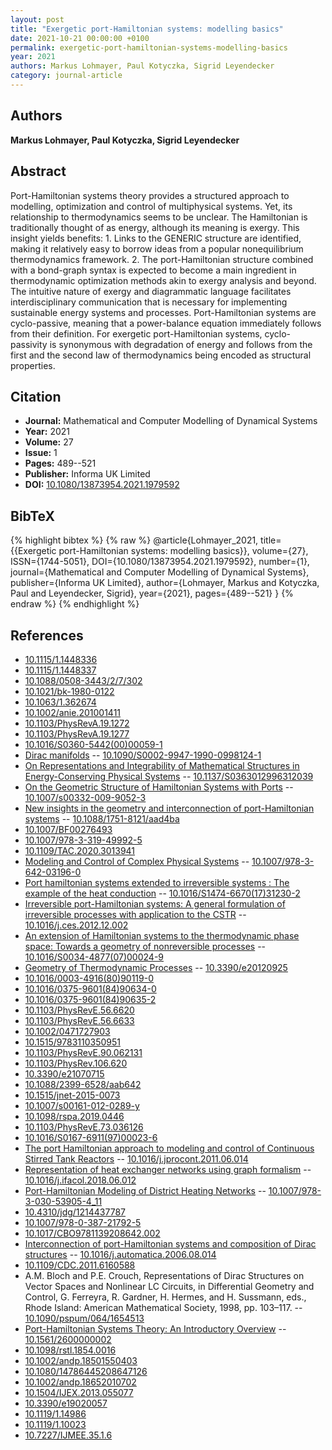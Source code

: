 ```yaml
---
layout: post
title: "Exergetic port-Hamiltonian systems: modelling basics"
date: 2021-10-21 00:00:00 +0100
permalink: exergetic-port-hamiltonian-systems-modelling-basics
year: 2021
authors: Markus Lohmayer, Paul Kotyczka, Sigrid Leyendecker
category: journal-article
---
```

 
## Authors
**Markus Lohmayer, Paul Kotyczka, Sigrid Leyendecker**
 
## Abstract
 Port-Hamiltonian systems theory provides a structured approach to modelling, optimization and control of multiphysical systems. Yet, its relationship to thermodynamics seems to be unclear. The Hamiltonian is traditionally thought of as energy, although its meaning is exergy. This insight yields benefits: 1. Links to the GENERIC structure are identified, making it relatively easy to borrow ideas from a popular nonequilibrium thermodynamics framework. 2. The port-Hamiltonian structure combined with a bond-graph syntax is expected to become a main ingredient in thermodynamic optimization methods akin to exergy analysis and beyond. The intuitive nature of exergy and diagrammatic language facilitates interdisciplinary communication that is necessary for implementing sustainable energy systems and processes. Port-Hamiltonian systems are cyclo-passive, meaning that a power-balance equation immediately follows from their definition. For exergetic port-Hamiltonian systems, cyclo-passivity is synonymous with degradation of energy and follows from the first and the second law of thermodynamics being encoded as structural properties.
 
## Citation
- **Journal:** Mathematical and Computer Modelling of Dynamical Systems
- **Year:** 2021
- **Volume:** 27
- **Issue:** 1
- **Pages:** 489--521
- **Publisher:** Informa UK Limited
- **DOI:** [10.1080/13873954.2021.1979592](https://doi.org/10.1080/13873954.2021.1979592)
 
## BibTeX
{% highlight bibtex %}
{% raw %}
@article{Lohmayer_2021,
  title={{Exergetic port-Hamiltonian systems: modelling basics}},
  volume={27},
  ISSN={1744-5051},
  DOI={10.1080/13873954.2021.1979592},
  number={1},
  journal={Mathematical and Computer Modelling of Dynamical Systems},
  publisher={Informa UK Limited},
  author={Lohmayer, Markus and Kotyczka, Paul and Leyendecker, Sigrid},
  year={2021},
  pages={489--521}
}
{% endraw %}
{% endhighlight %}
 
## References
- [10.1115/1.1448336](https://doi.org/10.1115/1.1448336)
- [10.1115/1.1448337](https://doi.org/10.1115/1.1448337)
- [10.1088/0508-3443/2/7/302](https://doi.org/10.1088/0508-3443/2/7/302)
- [10.1021/bk-1980-0122](https://doi.org/10.1021/bk-1980-0122)
- [10.1063/1.362674](https://doi.org/10.1063/1.362674)
- [10.1002/anie.201001411](https://doi.org/10.1002/anie.201001411)
- [10.1103/PhysRevA.19.1272](https://doi.org/10.1103/PhysRevA.19.1272)
- [10.1103/PhysRevA.19.1277](https://doi.org/10.1103/PhysRevA.19.1277)
- [10.1016/S0360-5442(00)00059-1](https://doi.org/10.1016/S0360-5442(00)00059-1)
- [Dirac manifolds](dirac-manifolds) -- [10.1090/S0002-9947-1990-0998124-1](https://doi.org/10.1090/S0002-9947-1990-0998124-1)
- [On Representations and Integrability of Mathematical Structures in Energy-Conserving Physical Systems](on-representations-and-integrability-of-mathematical-structures-in-energy-conserving-physical-systems) -- [10.1137/S0363012996312039](https://doi.org/10.1137/S0363012996312039)
- [On the Geometric Structure of Hamiltonian Systems with Ports](on-the-geometric-structure-of-hamiltonian-systems-with-ports) -- [10.1007/s00332-009-9052-3](https://doi.org/10.1007/s00332-009-9052-3)
- [New insights in the geometry and interconnection of port-Hamiltonian systems](new-insights-in-the-geometry-and-interconnection-of-port-hamiltonian-systems) -- [10.1088/1751-8121/aad4ba](https://doi.org/10.1088/1751-8121/aad4ba)
- [10.1007/BF00276493](https://doi.org/10.1007/BF00276493)
- [10.1007/978-3-319-49992-5](https://doi.org/10.1007/978-3-319-49992-5)
- [10.1109/TAC.2020.3013941](https://doi.org/10.1109/TAC.2020.3013941)
- [Modeling and Control of Complex Physical Systems](modeling-and-control-of-complex-physical-systems) -- [10.1007/978-3-642-03196-0](https://doi.org/10.1007/978-3-642-03196-0)
- [Port hamiltonian systems extended to irreversible systems : The example of the heat conduction](port-hamiltonian-systems-extended-to-irreversible-systems-the-example-of-the-heat-conduction) -- [10.1016/S1474-6670(17)31230-2](https://doi.org/10.1016/S1474-6670(17)31230-2)
- [Irreversible port-Hamiltonian systems: A general formulation of irreversible processes with application to the CSTR](irreversible-port-hamiltonian-systems-a-general-formulation-of-irreversible-processes-with-application-to-the-cstr) -- [10.1016/j.ces.2012.12.002](https://doi.org/10.1016/j.ces.2012.12.002)
- [An extension of Hamiltonian systems to the thermodynamic phase space: Towards a geometry of nonreversible processes](an-extension-of-hamiltonian-systems-to-the-thermodynamic-phase-space-towards-a-geometry-of-nonreversible-processes) -- [10.1016/S0034-4877(07)00024-9](https://doi.org/10.1016/S0034-4877(07)00024-9)
- [Geometry of Thermodynamic Processes](geometry-of-thermodynamic-processes) -- [10.3390/e20120925](https://doi.org/10.3390/e20120925)
- [10.1016/0003-4916(80)90119-0](https://doi.org/10.1016/0003-4916(80)90119-0)
- [10.1016/0375-9601(84)90634-0](https://doi.org/10.1016/0375-9601(84)90634-0)
- [10.1016/0375-9601(84)90635-2](https://doi.org/10.1016/0375-9601(84)90635-2)
- [10.1103/PhysRevE.56.6620](https://doi.org/10.1103/PhysRevE.56.6620)
- [10.1103/PhysRevE.56.6633](https://doi.org/10.1103/PhysRevE.56.6633)
- [10.1002/0471727903](https://doi.org/10.1002/0471727903)
- [10.1515/9783110350951](https://doi.org/10.1515/9783110350951)
- [10.1103/PhysRevE.90.062131](https://doi.org/10.1103/PhysRevE.90.062131)
- [10.1103/PhysRev.106.620](https://doi.org/10.1103/PhysRev.106.620)
- [10.3390/e21070715](https://doi.org/10.3390/e21070715)
- [10.1088/2399-6528/aab642](https://doi.org/10.1088/2399-6528/aab642)
- [10.1515/jnet-2015-0073](https://doi.org/10.1515/jnet-2015-0073)
- [10.1007/s00161-012-0289-y](https://doi.org/10.1007/s00161-012-0289-y)
- [10.1098/rspa.2019.0446](https://doi.org/10.1098/rspa.2019.0446)
- [10.1103/PhysRevE.73.036126](https://doi.org/10.1103/PhysRevE.73.036126)
- [10.1016/S0167-6911(97)00023-6](https://doi.org/10.1016/S0167-6911(97)00023-6)
- [The port Hamiltonian approach to modeling and control of Continuous Stirred Tank Reactors](the-port-hamiltonian-approach-to-modeling-and-control-of-continuous-stirred-tank-reactors) -- [10.1016/j.jprocont.2011.06.014](https://doi.org/10.1016/j.jprocont.2011.06.014)
- [Representation of heat exchanger networks using graph formalism](representation-of-heat-exchanger-networks-using-graph-formalism) -- [10.1016/j.ifacol.2018.06.012](https://doi.org/10.1016/j.ifacol.2018.06.012)
- [Port-Hamiltonian Modeling of District Heating Networks](port-hamiltonian-modeling-of-district-heating-networks) -- [10.1007/978-3-030-53905-4_11](https://doi.org/10.1007/978-3-030-53905-4_11)
- [10.4310/jdg/1214437787](https://doi.org/10.4310/jdg/1214437787)
- [10.1007/978-0-387-21792-5](https://doi.org/10.1007/978-0-387-21792-5)
- [10.1017/CBO9781139208642.002](https://doi.org/10.1017/CBO9781139208642.002)
- [Interconnection of port-Hamiltonian systems and composition of Dirac structures](interconnection-of-port-hamiltonian-systems-and-composition-of-dirac-structures) -- [10.1016/j.automatica.2006.08.014](https://doi.org/10.1016/j.automatica.2006.08.014)
- [10.1109/CDC.2011.6160588](https://doi.org/10.1109/CDC.2011.6160588)
- A.M. Bloch and P.E. Crouch, Representations of Dirac Structures on Vector Spaces and Nonlinear LC Circuits, in Differential Geometry and Control, G. Ferreyra, R. Gardner, H. Hermes, and H. Sussmann, eds., Rhode Island: American Mathematical Society, 1998, pp. 103–117. -- [10.1090/pspum/064/1654513](https://doi.org/10.1090/pspum/064/1654513)
- [Port-Hamiltonian Systems Theory: An Introductory Overview](port-hamiltonian-systems-theory-an-introductory-overview-journal) -- [10.1561/2600000002](https://doi.org/10.1561/2600000002)
- [10.1098/rstl.1854.0016](https://doi.org/10.1098/rstl.1854.0016)
- [10.1002/andp.18501550403](https://doi.org/10.1002/andp.18501550403)
- [10.1080/14786445208647126](https://doi.org/10.1080/14786445208647126)
- [10.1002/andp.18652010702](https://doi.org/10.1002/andp.18652010702)
- [10.1504/IJEX.2013.055077](https://doi.org/10.1504/IJEX.2013.055077)
- [10.3390/e19020057](https://doi.org/10.3390/e19020057)
- [10.1119/1.14986](https://doi.org/10.1119/1.14986)
- [10.1119/1.10023](https://doi.org/10.1119/1.10023)
- [10.7227/IJMEE.35.1.6](https://doi.org/10.7227/IJMEE.35.1.6)

